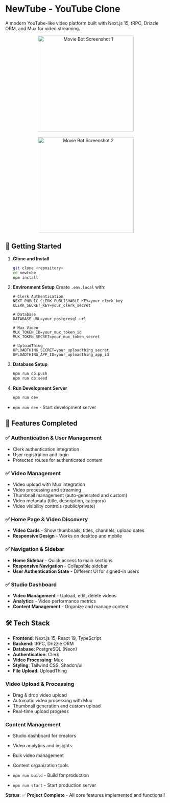 
# NewTube - YouTube Clone

A modern YouTube-like video platform built with Next.js 15, tRPC, Drizzle ORM, and Mux for video streaming.
<div align="center">
  <img src="https://pbs.twimg.com/media/GzhX9a3bkAAGK9e?format=jpg&name=large" alt="Movie Bot Screenshot 1" width="300" />
  <br/><br/>
  <img src="https://pbs.twimg.com/media/GzhX9azbAAA3Hdh?format=jpg&name=large" alt="Movie Bot Screenshot 2" width="300" />
</div>

## 🚀 Getting Started

1. **Clone and Install**

   ```bash
   git clone <repository>
   cd newtube
   npm install
   ```

2. **Environment Setup**
   Create `.env.local` with:

   ```env
   # Clerk Authentication
   NEXT_PUBLIC_CLERK_PUBLISHABLE_KEY=your_clerk_key
   CLERK_SECRET_KEY=your_clerk_secret

   # Database
   DATABASE_URL=your_postgresql_url

   # Mux Video
   MUX_TOKEN_ID=your_mux_token_id
   MUX_TOKEN_SECRET=your_mux_token_secret

   # UploadThing
   UPLOADTHING_SECRET=your_uploadthing_secret
   UPLOADTHING_APP_ID=your_uploadthing_app_id
   ```

3. **Database Setup**

   ```bash
   npm run db:push
   npm run db:seed
   ```

4. **Run Development Server**
   ```bash
   npm run dev
   ```


- `npm run dev` - Start development server

## 🚀 Features Completed

### ✅ Authentication & User Management

- Clerk authentication integration
- User registration and login
- Protected routes for authenticated content

### ✅ Video Management

- Video upload with Mux integration
- Video processing and streaming
- Thumbnail management (auto-generated and custom)
- Video metadata (title, description, category)
- Video visibility controls (public/private)

### ✅ Home Page & Video Discovery


- **Video Cards** - Show thumbnails, titles, channels, upload dates
- **Responsive Design** - Works on desktop and mobile

### ✅ Navigation & Sidebar

- **Home Sidebar** - Quick access to main sections
- **Responsive Navigation** - Collapsible sidebar
- **User Authentication State** - Different UI for signed-in users

### ✅ Studio Dashboard

- **Video Management** - Upload, edit, delete videos
- **Analytics** - Video performance metrics
- **Content Management** - Organize and manage content

## 🛠 Tech Stack

- **Frontend**: Next.js 15, React 19, TypeScript
- **Backend**: tRPC, Drizzle ORM
- **Database**: PostgreSQL (Neon)
- **Authentication**: Clerk
- **Video Processing**: Mux
- **Styling**: Tailwind CSS, Shadcn/ui
- **File Upload**: UploadThing


### Video Upload & Processing

- Drag & drop video upload
- Automatic video processing with Mux
- Thumbnail generation and custom upload
- Real-time upload progress

### Content Management

- Studio dashboard for creators
- Video analytics and insights
- Bulk video management
- Content organization tools

- `npm run build` - Build for production
- `npm run start` - Start production server

**Status**: ✅ **Project Complete** - All core features implemented and functional!

